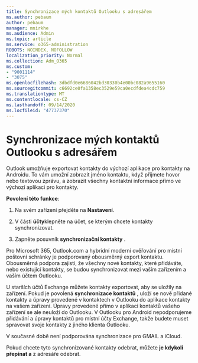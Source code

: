 ```yaml
---
title: Synchronizace mých kontaktů Outlooku s adresářem
ms.author: pebaum
author: pebaum
manager: mnirkhe
ms.audience: Admin
ms.topic: article
ms.service: o365-administration
ROBOTS: NOINDEX, NOFOLLOW
localization_priority: Normal
ms.collection: Adm_O365
ms.custom:
- "9001114"
- "3075"
ms.openlocfilehash: 3dbdfd0e6686042bd30330b4e00bc082a9655160
ms.sourcegitcommit: c6692ce0fa1358ec3529e59ca0ecdfdea4cdc759
ms.translationtype: MT
ms.contentlocale: cs-CZ
ms.lasthandoff: 09/14/2020
ms.locfileid: "47737370"
---
```

# <a name="sync-my-outlook-contacts-to-my-address-book"></a>Synchronizace mých kontaktů Outlooku s adresářem

Outlook umožňuje exportovat kontakty do výchozí aplikace pro kontakty na Androidu. To vám umožní zobrazit jméno kontaktu, když přijmete hovor nebo textovou zprávu, a zobrazit všechny kontaktní informace přímo ve výchozí aplikaci pro kontakty.
 
**Povolení této funkce**:
 
1. Na svém zařízení přejděte na **Nastavení**.

2. V části **účty**klepněte na účet, se kterým chcete kontakty synchronizovat.

3. Zapněte posuvník **synchronizační kontakty** .
 
Pro Microsoft 365, Outlook.com a hybridní moderní ověřování pro místní poštovní schránky je podporovaný obousměrný export kontaktu. Obousměrná podpora zajistí, že všechny nové kontakty, které přidáváte, nebo existující kontakty, se budou synchronizovat mezi vaším zařízením a vaším účtem Outlooku.
 
U starších účtů Exchange můžete kontakty exportovat, aby se uložily na zařízení. Pokud je povolená **synchronizace kontaktů** , uloží se nově přidané kontakty a úpravy provedené v kontaktech v Outlooku do aplikace kontakty na vašem zařízení. Úpravy provedené přímo v aplikaci kontaktů vašeho zařízení se ale neuloží do Outlooku. V Outlooku pro Android nepodporujeme přidávání a úpravy kontaktů pro místní účty Exchange, takže budete muset spravovat svoje kontakty z jiného klienta Outlooku.
 
V současné době není podporována synchronizace pro GMAIL a iCloud.
 
Pokud chcete tyto synchronizované kontakty odebrat, můžete **je kdykoli přepínat a** z adresáře odebrat.
